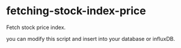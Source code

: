 # fetching-stock-index-price

Fetch stock price index.

you can modify this script and insert into your database or influxDB.
